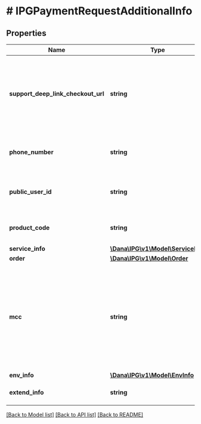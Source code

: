 # # IPGPaymentRequestAdditionalInfo

## Properties

Name | Type | Description | Notes
------------ | ------------- | ------------- | -------------
**support_deep_link_checkout_url** | **string** | Additional information of deeplink checkout URL. For Mini Program, DANA will treat as false | [optional]
**phone_number** | **string** | Additional information of user&#39;s phone number | [optional]
**public_user_id** | **string** | Additional information of public user&#39;s identifier | [optional]
**product_code** | **string** | Additional information of product code |
**service_info** | [**\Dana\IPG\v1\Model\ServiceInfo**](ServiceInfo.md) |  | [optional]
**order** | [**\Dana\IPG\v1\Model\Order**](Order.md) |  |
**mcc** | **string** | Additional information of merchant category code. This parameter is used to identify the type of business in which a merchant is engaged. |
**env_info** | [**\Dana\IPG\v1\Model\EnvInfo**](EnvInfo.md) |  |
**extend_info** | **string** | Additional information of extend | [optional]

[[Back to Model list]](../../README.md#models) [[Back to API list]](../../README.md#endpoints) [[Back to README]](../../README.md)
